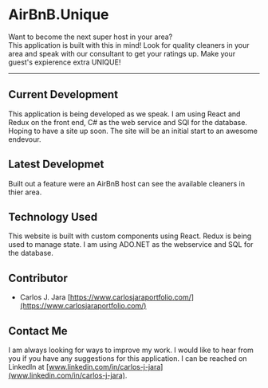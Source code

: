 # AirBnB.Unique 

Want to become the next super host in your area? <br />
This application is built with this in mind! Look for quality cleaners in your area and speak with our consultant to get your ratings up. Make your guest's expierence extra UNIQUE!
___

## Current Development

This application is being developed as we speak. I am using React and Redux on the front end, C# as the web service and SQl for the database. Hoping to have a site up soon. The site will be an initial start to an awesome endevour. 

## Latest Developmet

Built out a feature were an AirBnB host can see the available cleaners in thier area. 

## Technology Used

This website is built with custom components using React. Redux is being used to manage state. I am using ADO.NET as the webservice and SQL for the database. 

## Contributor

- Carlos J. Jara [https://www.carlosjaraportfolio.com/](https://www.carlosjaraportfolio.com/)

## Contact Me

I am always looking for ways to improve my work. I would like to hear from you if you have any suggestions for this application. I can be reached on LinkedIn at [www.linkedin.com/in/carlos-j-jara](www.linkedin.com/in/carlos-j-jara).

